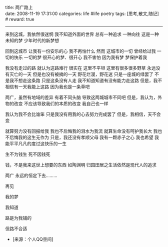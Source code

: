 title: 两广路上  
date: 2008-11-19 17:31:00
categories: life #life poetry
tags: [思考,散文,随记]  # <!--more-->
reward: true

---

来到这城，我依然很迷惘
我不知道外面的世界
总有一种追求
一种向往
这是一种未知的梦
少年时代的新梦想

<!--more-->

回到这城市
让我有一份安乐的心
我不再怕什么
然而
这城市的一切
曾经给过我
一切的快乐
一切的梦
很开心的梦、很开心
我不害怕
因为我有梦
梦保护着我

我没有走过的路
就认为这路难行
很实在
这里不平坦
这里有很多很多野草
永远没有灭亡的一天
但是也没有被摘的一天
野花烂漫，野花迷
只是一座城的绿罢了
不是我不想走这条路
只是这条没有人走
我不知道知道有没有能力走这路
但是，我不相信有一天我能上这路
因为我也是一条草吧

两广，虽然有地域的差异
有着不同头脑
导致这两城城市不同吧
但是，我认为，外物的改变
不应该导致我们的本质的改变
我自己也一样



我认为我不会比谁笨
只是我没有用我的心去努力完成罢了
但是，我相信，天不会变

就算努力没有回报给我
我也不后悔我的泪水为我流
就算生命没有呵护我长大
我也不后悔我的这生无作为
只是，我还没有孝顺父母
我有一颗赤子之心
我也希望
我能平平凡凡的度过这快乐的一生

生不为钱生
死不因钱死

钱，不是我来这世上想要的东西
如陶渊明
归园田居之生活依然是现代人的追求

两广
永远的恒定下去………

再见

我的梦

我知道

路是为我铺的

但路不合适


- [来源：个人QQ空间]
